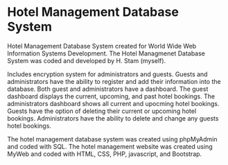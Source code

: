 # Hotel Management Database System

Hotel Management Database System created for World Wide Web Information Systems Development.
The Hotel Managmenet Database System was coded and developed by H. Stam (myself).

Includes encryption system for administrators and guests.  Guests and administrators have the ability to register and add their information into the database.
Both guest and administrators have a dashboard.  The guest dashboard displays the current, upcoming, and past hotel bookings.  The administrators dashboard shows all current and upocming hotel bookings.
Guests have the option of deleting their current or upcoming hotel bookings.
Administrators have the ability to delete and change any guests hotel bookings.

The hotel management database system was created using phpMyAdmin and coded with SQL.
The hotel management website was created using MyWeb and coded with HTML, CSS, PHP, javascript, and Bootstrap.
